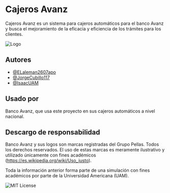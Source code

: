 # Cajeros Avanz

Cajeros Avanz es un sistema para cajeros automáticos para el banco Avanz y busca el mejoramiento de la eficacia y eficiencia de los trámites para los clientes.

![Logo](https://logosnicas.com/wp-content/uploads/2022/08/banco_avanz.png)


## Autores

- [@ELaleman2607apo](https://www.github.com/ELaleman2607apo)
- [@JorgeCubillo117](https://github.com/JorgeCubillo117)
- [@IsaacUAM](https://www.github.com/IsaacUAM)

## Usado por

Banco Avanz, que usa este proyecto en sus cajeros automáticos a nivel nacional.

## Descargo de responsabilidad
Banco Avanz y sus logos son marcas registradas del Grupo Pellas. Todos los derechos reservados. El uso de estas marcas es meramente ilustrativo y utilizado únicamente con fines académicos (https://es.wikipedia.org/wiki/Uso_justo).

Toda la información anterior forma parte de una simulación con fines académicos por parte de la Universidad Americana (UAM).

![MIT License](https://img.shields.io/badge/Profe%20pónganos%20100-8A2BE2)
